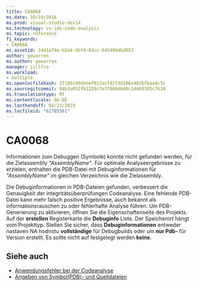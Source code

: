 ```yaml
---
title: CA0068
ms.date: 10/19/2016
ms.prod: visual-studio-dev14
ms.technology: vs-ide-code-analysis
ms.topic: reference
f1_keywords:
- CA0068
ms.assetid: 1dd1a74e-b2e4-4bf4-83cc-845496dbd053
author: gewarren
ms.author: gewarren
manager: jillfra
ms.workload:
- multiple
ms.openlocfilehash: 37106cd9debef922acf42fdd106e482bfbaa4c3c
ms.sourcegitcommit: 94b3a052fb1229c7e7f8804b09c1d403385c7630
ms.translationtype: MT
ms.contentlocale: de-DE
ms.lasthandoff: 04/23/2019
ms.locfileid: "62785561"
---
```

# <a name="ca0068"></a>CA0068

Informationen zum Debuggen (Symbole) konnte nicht gefunden werden, für die Zielassembly *"AssemblyName"*. Für optimale Analyseergebnisse zu erzielen, enthalten die PDB-Datei mit Debuginformationen für *"AssemblyName"* im gleichen Verzeichnis wie die Zielassembly.

Die Debuginformationen in PDB-Dateien gefunden, verbessert die Genauigkeit der integritätsüberprüfungen Codeanalyse. Eine fehlende PDB-Datei kann mehr falsch positive Ergebnisse, auch bekannt als informationsrauschen zu oder fehlerhafte Analyse führen. Um PDB-Generierung zu aktivieren, öffnen Sie die Eigenschaftenseite des Projekts. Auf der **erstellen** Registerkarte die **Debuginfo** Liste. Der Speicherort hängt vom Projekttyp. Stellen Sie sicher, dass **Debuginformationen** entweder nastaven NA hodnotu **vollständige** für Debugbuilds oder um **nur Pdb-** für Version erstellt. Es sollte nicht auf festgelegt werden **keine**.

## <a name="see-also"></a>Siehe auch

- [Anwendungsfehler bei der Codeanalyse](../code-quality/code-analysis-application-errors.md)
- [Angeben von Symbol(PDB)- und Quelldateien](../debugger/specify-symbol-dot-pdb-and-source-files-in-the-visual-studio-debugger.md)
